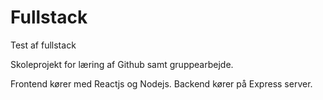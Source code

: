 # Fullstack
Test af fullstack

Skoleprojekt for læring af Github samt gruppearbejde.

Frontend kører med Reactjs og Nodejs.
Backend kører på Express server.
